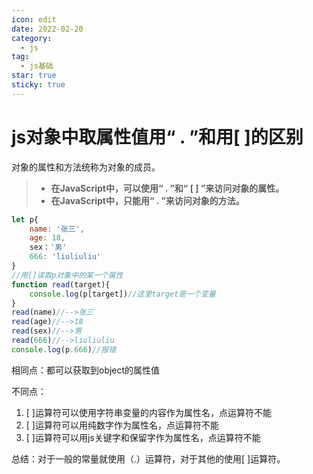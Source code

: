 ```yaml
---
icon: edit
date: 2022-02-20
category:
  - js
tag:
  - js基础
star: true
sticky: true
---
```


# js对象中取属性值用“ . ”和用[ \]的区别

对象的属性和方法统称为对象的成员。

> - **在JavaScript中，可以使用“ . ”和“ [ ] ”来访问对象的属性。**
> - **在JavaScript中，只能用“ . ”来访问对象的方法。**
<!-- more -->
```javascript
let p{
    name: '张三',
	age: 18,
	sex：'男'
    666: 'liuliuliu'
}
//用[]读取p对象中的某一个属性
function read(target){
    console.log(p[target])//这里target是一个变量
}
read(name)//-->张三
read(age)//-->18
read(sex)//-->男
read(666)//-->liuliuliu
console.log(p.666)//报错
```

相同点：都可以获取到object的属性值

不同点：

1. [ ]运算符可以使用字符串变量的内容作为属性名，点运算符不能
2. [ ]运算符可以用纯数字作为属性名，点运算符不能
3. [ ]运算符可以用js关键字和保留字作为属性名，点运算符不能

总结：对于一般的常量就使用（.）运算符，对于其他的使用[ ]运算符。